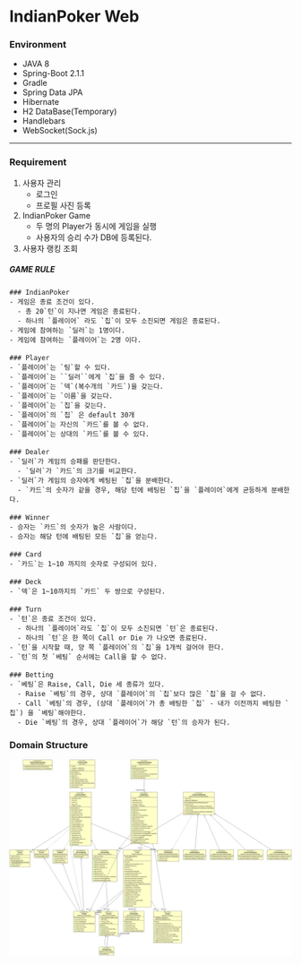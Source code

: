 # IndianPoker Web

### Environment
- JAVA 8
- Spring-Boot 2.1.1
- Gradle
- Spring Data JPA
- Hibernate
- H2 DataBase(Temporary)
- Handlebars
- WebSocket(Sock.js)

---

### Requirement

1. 사용자 관리
    - 로그인
    - 프로필 사진 등록
2. IndianPoker Game
    - 두 명의 Player가 동시에 게임을 실행
    - 사용자의 승리 수가 DB에 등록된다.
3. 사용자 랭킹 조회

##### GAME RULE
```aidl
### IndianPoker
- 게임은 종료 조건이 있다.
  - 총 20`턴`이 지나면 게임은 종료된다.
  - 하나의 `플레이어` 라도 `칩`이 모두 소진되면 게임은 종료된다.
- 게임에 참여하는 `딜러`는 1명이다.
- 게임에 참여하는 `플레이어`는 2명 이다.

### Player
- `플레이어`는 `팅`할 수 있다.
- `플레이어`는 ``딜러``에게 `칩`을 줄 수 있다.
- `플레이어`는 `덱`(복수개의 `카드`)을 갖는다.
- `플레이어`는 `이름`을 갖는다.
- `플레이어`는 `칩`을 갖는다.
- `플레이어`의 `칩` 은 default 30개
- `플레이어`는 자신의 `카드`를 볼 수 없다.
- `플레이어`는 상대의 `카드`를 볼 수 있다.

### Dealer
- `딜러`가 게임의 승패를 판단한다.
  - `딜러`가 `카드`의 크기를 비교한다.
- `딜러`가 게임의 승자에게 베팅된 `칩`을 분배한다.
  - `카드`의 숫자가 같을 경우, 해당 턴에 배팅된 `칩`을 `플레이어`에게 균등하게 분배한다.

### Winner
- 승자는 `카드`의 숫자가 높은 사람이다.
- 승자는 해당 턴에 배팅된 모든 `칩`을 얻는다.

### Card
- `카드`는 1~10 까지의 숫자로 구성되어 있다.

### Deck
- `덱`은 1~10까지의 `카드` 두 쌍으로 구성된다.

### Turn
- `턴`은 종료 조건이 있다.
  - 하나의 `플레이어`라도 `칩`이 모두 소진되면 `턴`은 종료된다.
  - 하나의 `턴`은 한 쪽이 Call or Die 가 나오면 종료된다.
- `턴`을 시작할 때, 양 쪽 `플레이어`의 `칩`을 1개씩 걸어야 한다.
- `턴`의 첫 `베팅` 순서에는 Call을 할 수 없다.

### Betting
- `베팅`은 Raise, Call, Die 세 종류가 있다.
  - Raise `베팅`의 경우, 상대 `플레이어`의 `칩`보다 많은 `칩`을 걸 수 없다.
  - Call `베팅`의 경우, (상대 `플레이어`가 총 배팅한 `칩` - 내가 이전까지 배팅한 `칩`) 을 `베팅`해야한다.
  - Die `베팅`의 경우, 상대 `플레이어`가 해당 `턴`의 승자가 된다.
```

### Domain Structure
![Domain Structure](https://raw.githubusercontent.com/Sehun-Kim/IndianPoker_Spring-Boot/master/domain_structure.png)
